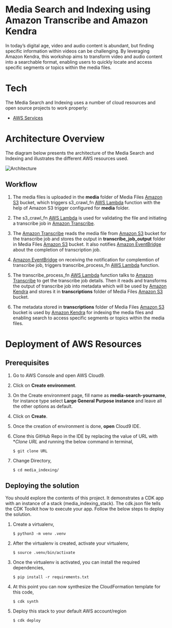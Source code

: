 # Media Search and Indexing using Amazon Transcribe and Amazon Kendra

In today’s digital age, video and audio content is abundant, but finding specific information within videos can be challenging. By leveraging Amazon Kendra, this workshop aims to transform video and audio content into a searchable format, enabling users to quickly locate and access specific segments or topics within the media files.

# Tech

The  Media Search and Indexing uses a number of cloud resources and open source projects to work properly:

- [AWS Services](https://aws.amazon.com/)

# Architecture Overview

The diagram below presents the architecture of the Media Search and Indexing and illustrates the different AWS resources used.

![Architecture](./public/images/Architecture.drawio.png)

## Workflow

1. The media files is uploaded in the **media** folder of Media Files [Amazon S3](https://aws.amazon.com/s3/) bucket, which triggers s3_crawl_fn [AWS Lambda](https://aws.amazon.com/lambda/) function with the help of Amazon S3 trigger configured for **media** folder.

1. The s3_crawl_fn [AWS Lambda](https://aws.amazon.com/lambda/) is used for validating the file and initiating a transcribe job in [Amazon Transcribe](https://aws.amazon.com/transcribe/).

1. The [Amazon Transcribe](https://aws.amazon.com/transcribe/) reads the media file from [Amazon S3](https://aws.amazon.com/s3/) bucket for the transcribe job and stores the output in **transcribe_job_output** folder in Media Files [Amazon S3](https://aws.amazon.com/s3/) bucket. It also notifies [Amazon EventBridge](https://aws.amazon.com/eventbridge/) about the completion of transcription job.

1. [Amazon EventBridge](https://aws.amazon.com/eventbridge/) on receiving the notification for complemtion of transcribe job, triggers transcribe_process_fn [AWS Lambda](https://aws.amazon.com/lambda/) function.

1. The transcribe_process_fn [AWS Lambda](https://aws.amazon.com/lambda/) function talks to [Amazon Transcribe](https://aws.amazon.com/transcribe/) to get the transcribe job details. Then it reads and transforms the output of transcribe job into metadata which will be used by [Amazon Kendra](https://aws.amazon.com/kendra/) and stores it in **transcriptions** folder of Media Files [Amazon S3](https://aws.amazon.com/s3/) bucket.

1. The metadata stored in **transcriptions** folder of Media Files [Amazon S3](https://aws.amazon.com/s3/) bucket is used by [Amazon Kendra](https://aws.amazon.com/kendra/) for indexing the media files and enabling search to access specific segments or topics within the media files.

# Deployment of AWS Resources

## Prerequisites

1. Go to AWS Console and open AWS Cloud9.
2. Click on **Create environment**.
3. On the Create environment page, fill name as **media-search-yourname**, for instance type select **Large General Purpose instance** and leave all the other options as default.
4. Click on **Create**.
5. Once the creation of environment is done, **open** Cloud9 IDE.
6. Clone this GitHub Repo in the IDE by replacing the value of URL with **Clone URL* and running the below command in terminal,

    ```
    $ git clone URL
    ```
7. Change Directory,

    ```
    $ cd media_indexing/
    ```

## Deploying the solution

You should explore the contents of this project. It demonstrates a CDK app with an instance of a stack (media_indexing_stack). The cdk.json file tells the CDK Toolkit how to execute your app. Follow the below steps to deploy the solution.

1. Create a virtualenv,
    
    ```
    $ python3 -m venv .venv
    ```
2. After the virtualenv is created, activate your virtualenv,
    ```
    $ source .venv/bin/activate
    ```
3. Once the virtualenv is activated, you can install the required dependencies,
    ```
    $ pip install -r requirements.txt
    ```
4. At this point you can now synthesize the CloudFormation template for this code,
    ```
    $ cdk synth
    ```
5. Deploy this stack to your default AWS account/region
    ```
    $ cdk deploy
    ```
